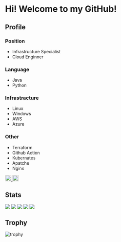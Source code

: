 # Hi! Welcome to my GitHub! 

## Profile 

### Position

- Infrastructure Specialist
- Cloud Enginner

### Language

- Java
- Python

### Infrastracture

- Linux
- Windows
- AWS
- Azure

### Other
- Terraform
- Github Action
- Kubernates
- Apatche
- Nginx

<p align="left">
  <a href="https://github.com/ryo-sasaki-0603">
    <img height="20" src="https://komarev.com/ghpvc/?username=ryo-sasaki-0603" />
  </a>
  <a href="https://github.com/ryo-sasaki-0603">
    <img height="20" src="https://img.shields.io/github/followers/ryo-sasaki-0603?label=follow&logo=github&style=flat" />
  </a>
</p>

## Stats
![](http://github-profile-summary-cards.vercel.app/api/cards/profile-details?username=ryo-sasaki-0603&theme=gruvbox)
![](http://github-profile-summary-cards.vercel.app/api/cards/repos-per-language?username=ryo-sasaki-0603&theme=gruvbox)
![](http://github-profile-summary-cards.vercel.app/api/cards/most-commit-language?username=ryo-sasaki-0603&theme=gruvbox)
![](http://github-profile-summary-cards.vercel.app/api/cards/stats?username=ryo-sasaki-0603&theme=gruvbox)
![](http://github-profile-summary-cards.vercel.app/api/cards/productive-time?username=ryo-sasaki-0603&theme=gruvbox&utcOffset=9)

## Trophy
![trophy](https://github-profile-trophy.vercel.app/?username=ryo-sasaki-0603&theme=gruvbox)
